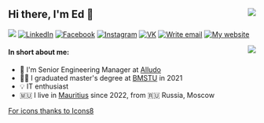 ## Hi there, I'm Ed 👋 <img align="right" src="https://komarev.com/ghpvc/?username=ed-asriyan"/>

<a href="https://t.me/ed_asriyan" target="_blank"><img src="https://img.icons8.com/wired/34/000000/telegram-app.png"/></a>
<a href="https://www.linkedin.com/in/ed-asriyan" target="_blank"><img title="LinkedIn" src="https://img.icons8.com/wired/34/000000/linkedin.png"/></a>
<a href="https://www.facebook.com/ed.asrian" target="_blank"><img title="Facebook" src="https://img.icons8.com/wired/34/000000/facebook.png"/></a>
<a href="https://www.instagram.com/ed_asriyan" target="_blank"><img title="Instagram" src="https://img.icons8.com/wired/34/000000/instagram-new.png"/></a>
<a href="https://vk.com/ed_asriyan" target="_blank"><img title="VK" src="https://img.icons8.com/wired/34/000000/vk-com.png"/></a>
<a href="mailto:contact.github@asriyan.me" target="_blank"><img title="Write email" src="https://img.icons8.com/wired/34/000000/send-mass-email.png"/></a>
<a href="https://asriyan.me" target="_blank"><img title="My website" src="https://img.icons8.com/wired/30/000000/domain.png"/></a>

<img align="right" src="https://github-readme-stats.vercel.app/api?username=ed-asriyan&show_icons=true&hide_rank=true"/>

#### In short about me:

- 🚀 I'm Senior Engineering Manager at [Alludo](https://www.alludo.com)
- 🧑‍🎓 I graduated master's degree at [BMSTU](https://bmstu.ru) in 2021
- 💡 IT enthusiast
- 🇲🇺 I live in [Mauritius](https://goo.gl/maps/xnuFYLGY3x3wRxqv6) since 2022, from 🇷🇺 Russia, Moscow

<a align="right" href="https://icons8.com" target="_blank">For icons thanks to Icons8</a>
